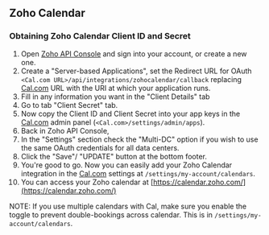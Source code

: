 ## Zoho Calendar

### Obtaining Zoho Calendar Client ID and Secret

1. Open [Zoho API Console](https://api-console.zoho.com/) and sign into your account, or create a new one.
2. Create a "Server-based Applications", set the Redirect URL for OAuth `<Cal.com URL>/api/integrations/zohocalendar/callback` replacing [Cal.com](https://cal.com) URL with the URI at which your application runs.
3. Fill in any information you want in the "Client Details" tab
4. Go to tab "Client Secret" tab.
5. Now copy the Client ID and Client Secret into your app keys in the [Cal.com](https://cal.com) admin panel (`<Cal.com>/settings/admin/apps`).
6. Back in Zoho API Console,
7. In the "Settings" section check the "Multi-DC" option if you wish to use the same OAuth credentials for all data centers.
8. Click the "Save"/ "UPDATE" button at the bottom footer.
9. You're good to go. Now you can easily add your Zoho Calendar integration in the [Cal.com](https://cal.com) settings at `/settings/my-account/calendars`.
10. You can access your Zoho calendar at [https://calendar.zoho.com/](https://calendar.zoho.com/)

NOTE: If you use multiple calendars with Cal, make sure you enable the toggle to prevent double-bookings across calendar. This is in `/settings/my-account/calendars`.
